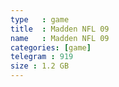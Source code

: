 ```yaml
---
type   : game
title  : Madden NFL 09
name   : Madden NFL 09
categories: [game]
telegram : 919
size : 1.2 GB
---
```



